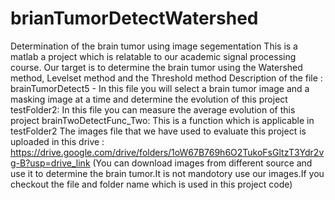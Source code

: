 # brianTumorDetectWatershed
Determination of the brain tumor using image segementation
This is a matlab a project which is relatable to our academic signal processing course. Our target is to determine the brain tumor using the Watershed method, Levelset method and the Threshold method
Description of the file :
brainTumorDetect5 - In this file you will select a brain tumor image and a masking image at a time and determine the evolution of this project
testFolder2: In this file you can measure the average evolution of this project
brainTwoDetectFunc_Two: This is a function which is applicable in testFolder2
The images file that we have used to evaluate this project is uploaded in this drive : https://drive.google.com/drive/folders/1oW67B769h6O2TukoFsGltzT3Ydr2vg-B?usp=drive_link
(You can download images from different source and use it to determine the brain tumor.It is not mandotory use our images.If you checkout the file and folder name which is used in this project code)
